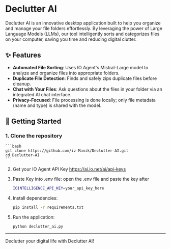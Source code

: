 # Declutter AI

Declutter AI is an innovative desktop application built to help you organize and manage your file folders effortlessly. By leveraging the power of Large Language Models (LLMs), our tool intelligently sorts and categorizes files on your computer, saving you time and reducing digital clutter.

## ✨ Features
- **Automated File Sorting**: Uses IO Agent's Mistral-Large model to analyze and organize files into appropriate folders.
- **Duplicate File Detection**: Finds and safely zips duplicate files before cleanup.
- **Chat with Your Files**: Ask questions about the files in your folder via an integrated AI chat interface.
- **Privacy-Focused**: File processing is done locally; only file metadata (name and type) is shared with the model.

## 🚀 Getting Started

### 1. Clone the repository
    ```bash
    git clone https://github.com/iz-Manik/Declutter-AI.git
    cd Declutter-AI
    ```

2. Get your IO Agent API Key
    https://ai.io.net/ai/api-keys

1. Paste Key into .env file:
    open the .env file and paste the key after
    ```bash
    IOINTELLIGENCE_API_KEY=your_api_key_here
    ```

2. Install dependencies:
    ```bash
    pip install -r requirements.txt
    ```
3. Run the application:
    ```bash
    python declutter_ai.py
    ```

---
Declutter your digital life with Declutter AI!
